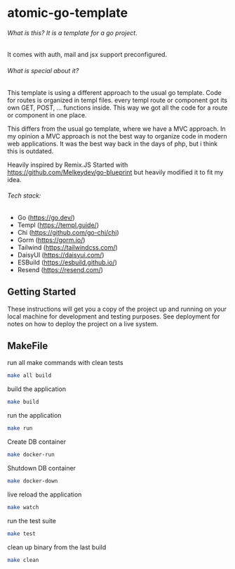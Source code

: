 # atomic-go-template

###### What is this? It is a template for a go project.

It comes with auth, mail and jsx support preconfigured.

###### What is special about it?

This template is using a different approach to the usual go template.
Code for routes is organized in templ files. every templ route or component got its own GET, POST, ... functions inside. This way we got all the code for a route or component in one place.

This differs from the usual go template, where we have a MVC approach. In my opinion a MVC approach is not the best way to organize code in modern web applications. It was the best way back in the days of php, but i think this is outdated.

Heavily inspired by Remix.JS
Started with https://github.com/Melkeydev/go-blueprint but heavily modified it to fit my idea.

###### Tech stack:

- Go (https://go.dev/)
- Templ (https://templ.guide/)
- Chi (https://github.com/go-chi/chi)
- Gorm (https://gorm.io/)
- Tailwind (https://tailwindcss.com/)
- DaisyUI (https://daisyui.com/)
- ESBuild (https://esbuild.github.io/)
- Resend (https://resend.com/)

## Getting Started

These instructions will get you a copy of the project up and running on your local machine for development and testing purposes. See deployment for notes on how to deploy the project on a live system.

## MakeFile

run all make commands with clean tests

```bash
make all build
```

build the application

```bash
make build
```

run the application

```bash
make run
```

Create DB container

```bash
make docker-run
```

Shutdown DB container

```bash
make docker-down
```

live reload the application

```bash
make watch
```

run the test suite

```bash
make test
```

clean up binary from the last build

```bash
make clean
```

